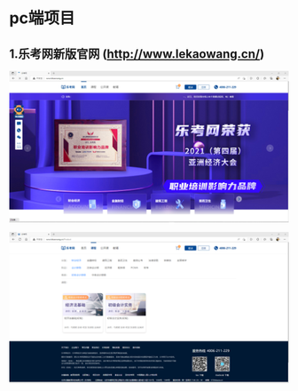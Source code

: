 # pc端项目

## 1.乐考网新版官网 (http://www.lekaowang.cn/)

![alt 图片不见了哎](../images/demo-pc/1.png)

![alt 图片不见了哎](../images/demo-pc/2.png)
